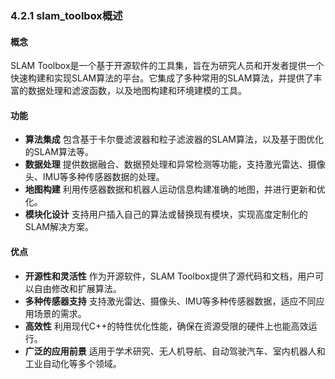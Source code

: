 ### 4.2.1 slam\_toolbox概述

#### 概念

SLAM Toolbox是一个基于开源软件的工具集，旨在为研究人员和开发者提供一个快速构建和实现SLAM算法的平台。它集成了多种常用的SLAM算法，并提供了丰富的数据处理和滤波函数，以及地图构建和环境建模的工具。

#### 功能

* **算法集成**
  包含基于卡尔曼滤波器和粒子滤波器的SLAM算法，以及基于图优化的SLAM算法等。
* **数据处理**
  提供数据融合、数据预处理和异常检测等功能，支持激光雷达、摄像头、IMU等多种传感器数据的处理。
* **地图构建**
  利用传感器数据和机器人运动信息构建准确的地图，并进行更新和优化。
* **模块化设计**
  支持用户插入自己的算法或替换现有模块，实现高度定制化的SLAM解决方案。

#### 优点

* **开源性和灵活性**
  作为开源软件，SLAM Toolbox提供了源代码和文档，用户可以自由修改和扩展算法。
* **多种传感器支持**
  支持激光雷达、摄像头、IMU等多种传感器数据，适应不同应用场景的需求。
* **高效性**
  利用现代C++的特性优化性能，确保在资源受限的硬件上也能高效运行。
* **广泛的应用前景**
  适用于学术研究、无人机导航、自动驾驶汽车、室内机器人和工业自动化等多个领域。



